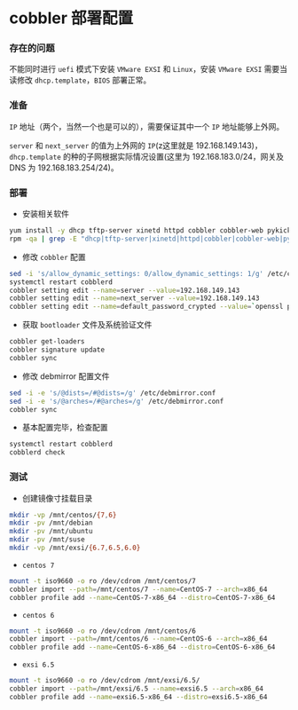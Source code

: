 # cobbler 部署配置

### 存在的问题

不能同时进行 `uefi` 模式下安装 `VMware EXSI` 和 `Linux`，安装 `VMware EXSI` 需要当读修改 `dhcp.template`，`BIOS` 部署正常。

### 准备

`IP` 地址（两个，当然一个也是可以的），需要保证其中一个 `IP` 地址能够上外网。

`server` 和 `next_server` 的值为上外网的 `IP`(z这里就是 192.168.149.143)，`dhcp.template` 的种的子网根据实际情况设置(这里为 192.168.183.0/24，网关及 DNS 为 192.168.183.254/24)。 

### 部署

+ 安装相关软件

```sh
yum install -y dhcp tftp-server xinetd httpd cobbler cobbler-web pykickstart fence-agents debmirror
rpm -qa | grep -E "dhcp|tftp-server|xinetd|httpd|cobbler|cobbler-web|pykickstart|fence-agents|debmirror"
```

+ 修改 `cobbler` 配置

```sh
sed -i 's/allow_dynamic_settings: 0/allow_dynamic_settings: 1/g' /etc/cobbler/settings
systemctl restart cobblerd
cobbler setting edit --name=server --value=192.168.149.143
cobbler setting edit --name=next_server --value=192.168.149.143
cobbler setting edit --name=default_password_crypted --value=`openssl passwd -1 -salt 'cobblerAsdadAD' 'redhat'`
```

+ 获取 `bootloader` 文件及系统验证文件

```sh
cobbler get-loaders
cobbler signature update
cobbler sync
```

+ 修改 debmirror 配置文件

```sh
sed -i -e 's/@dists=/#@dists=/g' /etc/debmirror.conf
sed -i -e 's/@arches=/#@arches=/g' /etc/debmirror.conf
cobbler sync
```

+ 基本配置完毕，检查配置

```sh
systemctl restart cobblerd
cobblerd check
```

### 测试

+ 创建镜像寸挂载目录

```sh
mkdir -vp /mnt/centos/{7,6}
mkdir -pv /mnt/debian
mkdir -pv /mnt/ubuntu
mkdir -pv /mnt/suse
mkdir -vp /mnt/exsi/{6.7,6.5,6.0}
```

+ `centos 7`

```sh
mount -t iso9660 -o ro /dev/cdrom /mnt/centos/7
cobbler import --path=/mnt/centos/7 --name=CentOS-7 --arch=x86_64
cobbler profile add --name=CentOS-7-x86_64 --distro=CentOS-7-x86_64
```

+ `centos 6`

```sh
mount -t iso9660 -o ro /dev/cdrom /mnt/centos/6
cobbler import --path=/mnt/centos/6 --name=CentOS-6 --arch=x86_64
cobbler profile add --name=CentOS-6-x86_64 --distro=CentOS-6-x86_64
```

+ `exsi 6.5`

```sh
mount -t iso9660 -o ro /dev/cdrom /mnt/exsi/6.5/
cobbler import --path=/mnt/exsi/6.5 --name=exsi6.5 --arch=x86_64
cobbler profile add --name=exsi6.5-x86_64 --distro=exsi6.5-x86_64
```